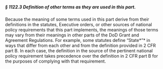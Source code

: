 ##### § 1122.3 Definition of other terms as they are used in this part. #####

Because the meaning of some terms used in this part derive from their definitions in the statutes, Executive orders, or other sources of national policy requirements that this part implements, the meanings of those terms may vary from their meanings in other parts of the DoD Grant and Agreement Regulations. For example, some statutes define “State*”* in ways that differ from each other and from the definition provided in 2 CFR part B. In each case, the definition in the source of the pertinent national policy requirement takes precedence over the definition in 2 CFR part B for the purposes of complying with that requirement.